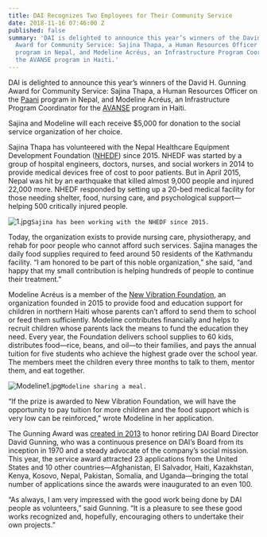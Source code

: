 ```yaml
---
title: DAI Recognizes Two Employees for Their Community Service
date: 2018-11-16 07:46:00 Z
published: false
summary: 'DAI is delighted to announce this year’s winners of the David H. Gunning
  Award for Community Service: Sajina Thapa, a Human Resources Officer on the Paani
  program in Nepal, and Modeline Acréus, an Infrastructure Program Coordinator for
  the AVANSE program in Haiti.'
---
```


DAI is delighted to announce this year’s winners of the David H. Gunning Award for Community Service: Sajina Thapa, a Human Resources Officer on the [Paani](https://www.dai.com/our-work/projects/Nepal-Program-for-Aquatic-Natural-Resources-Improvement-PANI) program in Nepal, and Modeline Acréus, an Infrastructure Program Coordinator for the [AVANSE](https://www.dai.com/our-work/projects/haiti-appui-la-valorisation-du-potentiel-agricole-du-nord-la-securite-economique) program in Haiti.

Sajina and Modeline will each receive $5,000 for donation to the social service organization of her choice.

Sajina Thapa has volunteered with the Nepal Healthcare Equipment Development Foundation ([NHEDF](https://www.nhedf.org.np/)) since 2015. NHEDF was started by a group of hospital engineers, doctors, nurses, and social workers in 2014 to provide medical devices free of cost to poor patients. But in April 2015, Nepal was hit by an earthquake that killed almost 9,000 people and injured 22,000 more. NHEDF responded by setting up a 20-bed medical facility for those needing shelter, food, nursing care, and psychological support—helping 500 critically injured people.

![1.jpg](/uploads/1.jpg)`Sajina has been working with the NHEDF since 2015.`

Today, the organization exists to provide nursing care, physiotherapy, and rehab for poor people who cannot afford such services. Sajina manages the daily food supplies required to feed around 50 residents of the Kathmandu facility. “I am honored to be part of this noble organization,” she said, “and happy that my small contribution is helping hundreds of people to continue their treatment.”

Modeline Acréus is a member of the [New Vibration Foundation](https://www.facebook.com/NewVibrationFoundation/), an organization founded in 2015 to provide food and education support for children in northern Haiti whose parents can’t afford to send them to school or feed them sufficiently. Modeline contributes financially and helps to recruit children whose parents lack the means to fund the education they need. Every year, the Foundation delivers school supplies to 60 kids, distributes food—rice, beans, and oil—to their families, and pays the annual tuition for five students who achieve the highest grade over the school year. The members meet the children every three months to talk to them, mentor them, and eat together.

![Modeline1.jpg](/uploads/Modeline1.jpg)`Modeline sharing a meal.`

“If the prize is awarded to New Vibration Foundation, we will have the opportunity to pay tuition for more children and the food support which is very low can be reinforced,” wrote Modeline in her application.

The Gunning Award was [created in 2013](https://www.dai.com/news/dai-recognizes-two-employees-their-community-service) to honor retiring DAI Board Director David Gunning, who was a continuous presence on DAI’s Board from its inception in 1970 and a steady advocate of the company’s social mission. This year, the service award attracted 23 applications from the United States and 10 other countries—Afghanistan, El Salvador, Haiti, Kazakhstan, Kenya, Kosovo, Nepal, Pakistan, Somalia, and Uganda—bringing the total number of applications since the awards were inaugurated to an even 100.

“As always, I am very impressed with the good work being done by DAI people as volunteers,” said Gunning. “It is a pleasure to see these good works recognized and, hopefully, encouraging others to undertake their own projects.”
